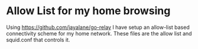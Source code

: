 Allow List for my home browsing
===============================

Using https://github.com/jayalane/go-relay I have setup an allow-list
based connectivity scheme for my home network.  These files are the
allow list and squid.conf that controls it.

